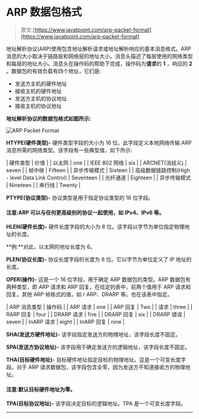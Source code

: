 # ARP 数据包格式

> 原文:[https://www.javatpoint.com/arp-packet-format](https://www.javatpoint.com/arp-packet-format)

地址解析协议(ARP)使用包含地址解析请求或地址解析响应的基本消息格式。ARP 消息的大小取决于链路层和网络层的地址大小。消息头描述了每层使用的网络类型和每层的地址大小。消息头在操作码的帮助下完成，操作码为**请求**的 **1** ，响应的 **2** 。数据包的有效负载有四个地址，它们是:

*   发送方主机的硬件地址
*   接收主机的硬件地址
*   发送方主机的协议地址
*   接收主机的协议地址

**地址解析协议的数据包格式如图所示:**

![ARP Packet Format](../Images/7143f919e3795ca7bd97b50f1316249e.png)

**HTYPE(硬件类型)-** 硬件类型字段的大小为 16 位。此字段定义本地网络传输 ARP 消息所需的网络类型。该字段有一些典型值，如下所示:

| 硬件类型 | 价值 |
| 以太网 | one |
| IEEE 802 网络 | six |
| ARCNET(消歧义) | seven |
| 帧中继 | Fifteen |
| 异步传输模式 | Sixteen |
| 高级数据链路控制(High - level Data Link Control) | Seventeen |
| 光纤通道 | Eighteen |
| 异步传输模式 | Nineteen |
| 串行线 | Twenty |

**PTYPE(协议类型)-** 协议类型是用于指定协议类型的 16 位字段。

#### 注意:ARP 可以与任何更高级别的协议一起使用，如 IPv4、IPv6 等。

**HLEN(硬件长度)-** 硬件长度字段的大小为 8 位。该字段以字节为单位指定物理地址的长度。

**例:**对此，以太网的地址长度为 6。

**PLEN(协议长度)-** 协议长度字段的长度为 8 位。它以字节为单位定义了 IP 地址的长度。

**OPER(操作)-** 这是一个 16 位字段，用于确定 ARP 数据包的类型。ARP 数据包有两种类型，即 ARP 请求和 ARP 回复。在给定的表中，前两个值用于 ARP 请求和回复。其他 ARP 帧格式的值，如 r ARP、DRARP 等。也在该表中指定。

| ARP 消息类型 | 操作码 |
| ARP 请求 | one |
| ARP 回复 | Two |
| 请求 | three |
| RARP 回复 | four |
| DRARP 请求 | five |
| DRARP 回复 | six |
| DRARP 错误 | seven |
| InARP 请求 | eight |
| InARP 回复 | nine |

**SHA(发送方硬件地址)-** 该字段指定发送方的物理地址，该字段长度不固定。

**SPA(发送方协议地址)-** 该字段用于确定发送方的逻辑地址，该字段长度不固定。

**THA(目标硬件地址)-** 目标硬件地址指定目标的物理地址。这是一个可变长度字段。对于 ARP 请求数据包，该字段包含全零，因为发送方不知道接收方的物理地址。

#### 注意:默认目标硬件地址为零。

**TPA(目标协议地址)-** 该字段决定目标的逻辑地址。TPA 是一个可变长度字段。

* * *